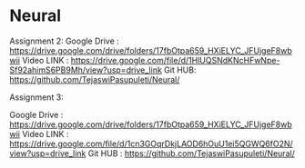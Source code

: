 # Neural
Assignment 2:
Google Drive : https://drive.google.com/drive/folders/17fbOtpa659_HXiELYC_JFUjgeF8wbwii
Video LINK : https://drive.google.com/file/d/1HlUQSNdKNcHFwNpe-Sf92ahimS6PB9Mh/view?usp=drive_link
Git HUB:  https://github.com/TejaswiPasupuleti/Neural/


Assignment 3:

Google Drive : https://drive.google.com/drive/folders/17fbOtpa659_HXiELYC_JFUjgeF8wbwii
Video LINK : https://drive.google.com/file/d/1cn3GOqrDkjLAOD6hOuU1ei5QGWQ6fO2N/view?usp=drive_link
Git HUB :  https://github.com/TejaswiPasupuleti/Neural/
